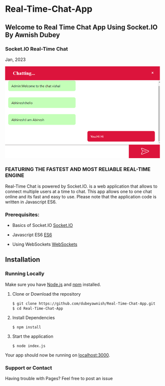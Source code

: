 # Real-Time-Chat-App
## Welcome to Real Time Chat App Using Socket.IO By Awnish Dubey ##

### Socket.IO Real-Time Chat  ### 
   Jan, 2023 

![picture alt](https://github.com/dubeyawnish/Real-Time-Chat-App/blob/main/frontend/src/images/Screenshot%20(43).png "Chat")
   
### FEATURING THE FASTEST AND MOST RELIABLE REAL-TIME ENGINE ###
Real-Time Chat is powered by Socket.IO. is a web application that allows to connect multiple users at a time to chat.
This app allows one to one chat online and its fast and easy to use. Please note that the application code is written in Javascript ES6.


### Prerequisites: ###
  
  * Basics of Socket.IO [Socket.IO](https://socket.io/)

  * Javascript ES6 [ES6](https://www.udacity.com/course/es6-javascript-improved--ud356)
   
  * Using WebSockets [WebSockets](https://developer.mozilla.org/en-US/docs/Web/API/WebSockets_API/Writing_WebSocket_client_applications)

## Installation<a name="installation"></a>
### Running Locally
Make sure you have [Node.js](https://nodejs.org/) and [npm](https://www.npmjs.com/) installed.

1. Clone or Download the repository

	```
	$ git clone https://github.com/dubeyawnish/Real-Time-Chat-App.git
	$ cd Real-Time-Chat-App
	```
2. Install Dependencies

	```
	$ npm install
	```
3. Start the application

	```
	$ node index.js
	```
Your app should now be running on [localhost:3000](http://localhost:3000/).

  
### Support or Contact ###

Having trouble with Pages? Feel free to post an issue
